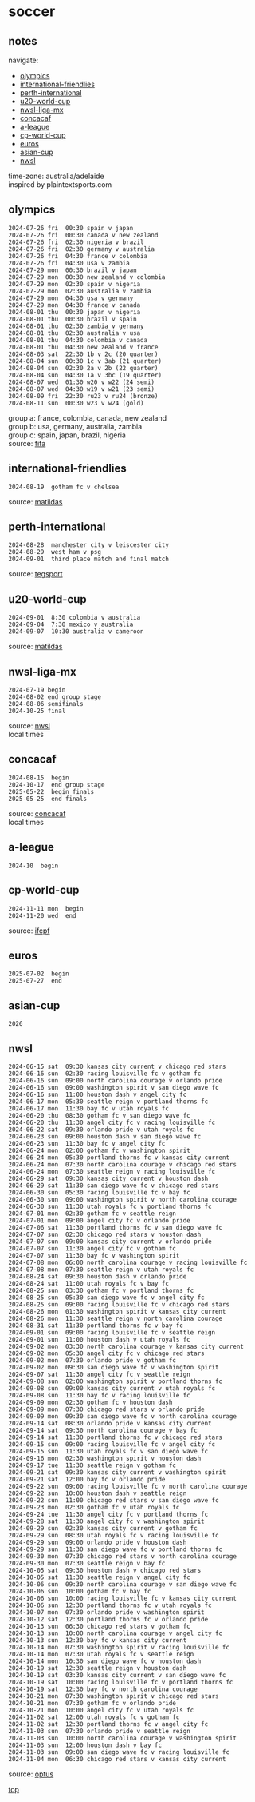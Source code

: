 # soccer

## notes  
navigate:  
- [olympics](#olympics)  
- [international-friendlies](#international-friendlies)  
- [perth-international](#perth-international)  
- [u20-world-cup](#u20-world-cup)  
- [nwsl-liga-mx](#nwsl-liga-mx)  
- [concacaf](#concacaf)  
- [a-league](#a-league)  
- [cp-world-cup](#cp-world-cup)  
- [euros](#euros)  
- [asian-cup](#asian-cup)  
- [nwsl](#nwsl)  

time-zone: australia/adelaide  
inspired by plaintextsports.com  


## olympics  
~~~~~~
2024-07-26 fri  00:30 spain v japan  
2024-07-26 fri  00:30 canada v new zealand  
2024-07-26 fri  02:30 nigeria v brazil  
2024-07-26 fri  02:30 germany v australia  
2024-07-26 fri  04:30 france v colombia  
2024-07-26 fri  04:30 usa v zambia  
2024-07-29 mon  00:30 brazil v japan  
2024-07-29 mon  00:30 new zealand v colombia  
2024-07-29 mon  02:30 spain v nigeria  
2024-07-29 mon  02:30 australia v zambia  
2024-07-29 mon  04:30 usa v germany  
2024-07-29 mon  04:30 france v canada  
2024-08-01 thu  00:30 japan v nigeria  
2024-08-01 thu  00:30 brazil v spain  
2024-08-01 thu  02:30 zambia v germany  
2024-08-01 thu  02:30 australia v usa  
2024-08-01 thu  04:30 colombia v canada  
2024-08-01 thu  04:30 new zealand v france  
2024-08-03 sat  22:30 1b v 2c (20 quarter)  
2024-08-04 sun  00:30 1c v 3ab (21 quarter)  
2024-08-04 sun  02:30 2a v 2b (22 quarter)  
2024-08-04 sun  04:30 1a v 3bc (19 quarter)  
2024-08-07 wed  01:30 w20 v w22 (24 semi)  
2024-08-07 wed  04:30 w19 v w21 (23 semi)  
2024-08-09 fri  22:30 ru23 v ru24 (bronze)  
2024-08-11 sun  00:30 w23 v w24 (gold)  
~~~~~~

group a: france, colombia, canada, new zealand  
group b: usa, germany, australia, zambia  
group c: spain, japan, brazil, nigeria  
source: [fifa](https://www.fifa.com/fifaplus/en/tournaments/olympicgames/paris2024/womens/scores-fixtures)  


## international-friendlies  
~~~~~~
2024-08-19  gotham fc v chelsea
~~~~~~

source: [matildas](https://www.matildas.com.au/fixtures#!/t6231)  

## perth-international  
~~~~~~
2024-08-28  manchester city v leiscester city  
2024-08-29  west ham v psg  
2024-09-01  third place match and final match  
~~~~~~

source: [tegsport](https://tegsport.com.au/event/perth-international-football-cup/)  

## u20-world-cup  
~~~~~~
2024-09-01  8:30 colombia v australia  
2024-09-04  7:30 mexico v australia  
2024-09-07  10:30 australia v cameroon  
~~~~~~

source: [matildas](https://www.matildas.com.au/)  

## nwsl-liga-mx  
~~~~~~
2024-07-19 begin  
2024-08-02 end group stage  
2024-08-06 semifinals  
2024-10-25 final  
~~~~~~

source: [nwsl](https://www.nwslsoccer.com/nwsl-x-liga-mx-femenil-summer-cup)  
local times  

## concacaf
~~~~~~
2024-08-15  begin
2024-10-17  end group stage
2025-05-22  begin finals
2025-05-25  end finals
~~~~~~

source: [concacaf](https://www.concacaf.com/w-champions-cup/news/concacaf-announces-schedule-for-inaugural-concacaf-w-champions-cup/)  
local times  


## a-league
~~~~~~
2024-10  begin
~~~~~~

## cp-world-cup  
~~~~~~
2024-11-11 mon  begin  
2024-11-20 wed  end  
~~~~~~

source: [ifcpf](https://www.ifcpf.com/tournaments)  

## euros
~~~~~~
2025-07-02  begin
2025-07-27  end
~~~~~~

## asian-cup
~~~~~~
2026
~~~~~~

## nwsl  
~~~~~~
2024-06-15 sat  09:30 kansas city current v chicago red stars  
2024-06-16 sun  02:30 racing louisville fc v gotham fc  
2024-06-16 sun  09:00 north carolina courage v orlando pride  
2024-06-16 sun  09:00 washington spirit v san diego wave fc  
2024-06-16 sun  11:00 houston dash v angel city fc  
2024-06-17 mon  05:30 seattle reign v portland thorns fc  
2024-06-17 mon  11:30 bay fc v utah royals fc  
2024-06-20 thu  08:30 gotham fc v san diego wave fc  
2024-06-20 thu  11:30 angel city fc v racing louisville fc  
2024-06-22 sat  09:30 orlando pride v utah royals fc  
2024-06-23 sun  09:00 houston dash v san diego wave fc  
2024-06-23 sun  11:30 bay fc v angel city fc  
2024-06-24 mon  02:00 gotham fc v washington spirit  
2024-06-24 mon  05:30 portland thorns fc v kansas city current  
2024-06-24 mon  07:30 north carolina courage v chicago red stars  
2024-06-24 mon  07:30 seattle reign v racing louisville fc  
2024-06-29 sat  09:30 kansas city current v houston dash  
2024-06-29 sat  11:30 san diego wave fc v chicago red stars  
2024-06-30 sun  05:30 racing louisville fc v bay fc  
2024-06-30 sun  09:00 washington spirit v north carolina courage  
2024-06-30 sun  11:30 utah royals fc v portland thorns fc  
2024-07-01 mon  02:30 gotham fc v seattle reign  
2024-07-01 mon  09:00 angel city fc v orlando pride  
2024-07-06 sat  11:30 portland thorns fc v san diego wave fc  
2024-07-07 sun  02:30 chicago red stars v houston dash  
2024-07-07 sun  09:00 kansas city current v orlando pride  
2024-07-07 sun  11:30 angel city fc v gotham fc  
2024-07-07 sun  11:30 bay fc v washington spirit  
2024-07-08 mon  06:00 north carolina courage v racing louisville fc  
2024-07-08 mon  07:30 seattle reign v utah royals fc  
2024-08-24 sat  09:30 houston dash v orlando pride  
2024-08-24 sat  11:00 utah royals fc v bay fc  
2024-08-25 sun  03:30 gotham fc v portland thorns fc  
2024-08-25 sun  05:30 san diego wave fc v angel city fc  
2024-08-25 sun  09:00 racing louisville fc v chicago red stars  
2024-08-26 mon  01:30 washington spirit v kansas city current  
2024-08-26 mon  11:30 seattle reign v north carolina courage  
2024-08-31 sat  11:30 portland thorns fc v bay fc  
2024-09-01 sun  09:00 racing louisville fc v seattle reign  
2024-09-01 sun  11:00 houston dash v utah royals fc  
2024-09-02 mon  03:30 north carolina courage v kansas city current  
2024-09-02 mon  05:30 angel city fc v chicago red stars  
2024-09-02 mon  07:30 orlando pride v gotham fc  
2024-09-02 mon  09:30 san diego wave fc v washington spirit  
2024-09-07 sat  11:30 angel city fc v seattle reign  
2024-09-08 sun  02:00 washington spirit v portland thorns fc  
2024-09-08 sun  09:00 kansas city current v utah royals fc  
2024-09-08 sun  11:30 bay fc v racing louisville fc  
2024-09-09 mon  02:30 gotham fc v houston dash  
2024-09-09 mon  07:30 chicago red stars v orlando pride  
2024-09-09 mon  09:30 san diego wave fc v north carolina courage  
2024-09-14 sat  08:30 orlando pride v kansas city current  
2024-09-14 sat  09:30 north carolina courage v bay fc  
2024-09-14 sat  11:30 portland thorns fc v chicago red stars  
2024-09-15 sun  09:00 racing louisville fc v angel city fc  
2024-09-15 sun  11:30 utah royals fc v san diego wave fc  
2024-09-16 mon  02:30 washington spirit v houston dash  
2024-09-17 tue  11:30 seattle reign v gotham fc  
2024-09-21 sat  09:30 kansas city current v washington spirit  
2024-09-21 sat  12:00 bay fc v orlando pride  
2024-09-22 sun  09:00 racing louisville fc v north carolina courage  
2024-09-22 sun  10:00 houston dash v seattle reign  
2024-09-22 sun  11:00 chicago red stars v san diego wave fc  
2024-09-23 mon  02:30 gotham fc v utah royals fc  
2024-09-24 tue  11:30 angel city fc v portland thorns fc  
2024-09-28 sat  11:30 angel city fc v washington spirit  
2024-09-29 sun  02:30 kansas city current v gotham fc  
2024-09-29 sun  08:30 utah royals fc v racing louisville fc  
2024-09-29 sun  09:00 orlando pride v houston dash  
2024-09-29 sun  11:30 san diego wave fc v portland thorns fc  
2024-09-30 mon  07:30 chicago red stars v north carolina courage  
2024-09-30 mon  07:30 seattle reign v bay fc  
2024-10-05 sat  09:30 houston dash v chicago red stars  
2024-10-05 sat  11:30 seattle reign v angel city fc  
2024-10-06 sun  09:30 north carolina courage v san diego wave fc  
2024-10-06 sun  10:00 gotham fc v bay fc  
2024-10-06 sun  10:00 racing louisville fc v kansas city current  
2024-10-06 sun  12:30 portland thorns fc v utah royals fc  
2024-10-07 mon  07:30 orlando pride v washington spirit  
2024-10-12 sat  12:30 portland thorns fc v orlando pride  
2024-10-13 sun  06:30 chicago red stars v gotham fc  
2024-10-13 sun  10:00 north carolina courage v angel city fc  
2024-10-13 sun  12:30 bay fc v kansas city current  
2024-10-14 mon  07:30 washington spirit v racing louisville fc  
2024-10-14 mon  07:30 utah royals fc v seattle reign  
2024-10-14 mon  10:30 san diego wave fc v houston dash  
2024-10-19 sat  12:30 seattle reign v houston dash  
2024-10-19 sat  03:30 kansas city current v san diego wave fc  
2024-10-19 sat  10:00 racing louisville fc v portland thorns fc  
2024-10-19 sat  12:30 bay fc v north carolina courage  
2024-10-21 mon  07:30 washington spirit v chicago red stars  
2024-10-21 mon  07:30 gotham fc v orlando pride  
2024-10-21 mon  10:00 angel city fc v utah royals fc  
2024-11-02 sat  12:00 utah royals fc v gotham fc  
2024-11-02 sat  12:30 portland thorns fc v angel city fc  
2024-11-03 sun  07:30 orlando pride v seattle reign  
2024-11-03 sun  10:00 north carolina courage v washington spirit  
2024-11-03 sun  12:00 houston dash v bay fc  
2024-11-03 sun  09:00 san diego wave fc v racing louisville fc  
2024-11-04 mon  06:30 chicago red stars v kansas city current  
~~~~~~

source: [optus](https://sport.optus.com.au/nwsl/fixtures)  

[top](#notes)  
